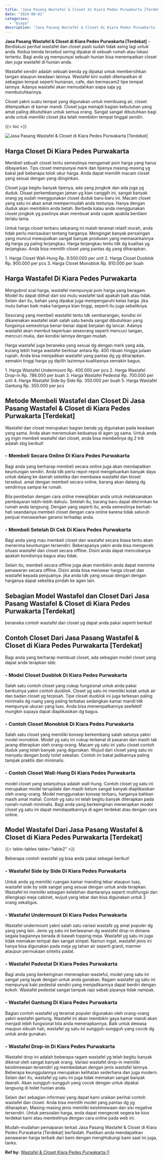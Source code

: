 ```yaml
---
title: "Jasa Pasang Wastafel & Closet di Kiara Pedes Purwakarta [Terdekat]"
date: "2024-08-01"
categories: 
  - "biaya"
description: "Jasa Pasang Wastafel & Closet di Kiara Pedes Purwakarta [Terdekat]. Mudah-mudahan pemaparan terkait Jasa Pasang Wastafel & Closet di Kiara Pedes Purwakarta ..."
---
```


**Jasa Pasang Wastafel & Closet di Kiara Pedes Purwakarta \[Terdekat\]** – Berdiskusi perihal wastafel dan closet pasti sudah tidak asing lagi untuk anda. Kedua benda tersebut sering dipakai di sebuah rumah atau lokasi tertentu. Bagi anda yg mempunyai sebuah hunian bisa menempatkan closet dan juga wastafel di hunian anda.

Wastafel sendiri adalah sebuah benda yg dipakai untuk membersihkan tangan ataupun keadaan lainnya. Wastafel kini sudah ditempatkan di sebagian tempat seperti hunianan, cafe, dan bermacam2 tipe tempat lainnya. Adanya wastafel akan memudahkan siapa saja yg membutuhkannya.

Closet yakni suatu tempat yang digunakan untuk membuang air, closet ditempatkan di kamar mandi. Closet juga menajdi bagian kebutuhan yang amat paling dibutuhkan untuk semua orang. Sangat sangat dibutuhkan bagi anda untuk memiliki closet jika telah membikin tempat tinggal sendiri.

{{< toc >}}

![Jasa Pasang Wastafel & Closet di Kiara Pedes Purwakarta [Terdekat]](/images/wastafel-closet-murah50.png)

## Harga Closet Di Kiara Pedes Purwakarta

Membeli sebuah closet tentu semestinya mengamati poin harga yang harus dibayarkan. Tips closet mempunyai merk dan tipenya masing-masing yg bakal jadi beberapa tolok ukur harga. Anda dapat memilih macam closet yang sesuai dengan yang diinginkan.

Closet juga begitu banyak tipenya, ada yang jongkok dan ada juga yg duduk. Disaat perkembangan jaman yg kian canggih ini, sangat banyak orang yg sudah menggunakan closet duduk baru-baru ini. Macam closet yang satu ini akan amat mempermudah anda tentunya. Hanya dengan duduk akan membikin anda betah. Berbeda kalau anda menggunakan closet jongkok yg pastinya akan membuat anda capek apabila berdiam terlalu lama.

Untuk harga closet terbaru sekarang ini malah teramat relatif murah, anda tidak perlu merisaukan tentang harganya. Mengingat banyak persaingan yang muncul mewujudkan sangat banyak produsen yang memasarkannya dg harga yg paling terjangkau. Harga terjangkau tentu tdk dg kualitas yg terjangkau. Anda bisa memilih closet yang pantas dg yang diharapkan.

1\. Harga Closet Wall-Hung Rp. 9.500.000 per unit 2. Harga Closet Duoblok Rp. 900.000 per pcs 3. Harga Closet Monoblok Rp. 810.000 per buah

## Harga Wastafel Di Kiara Pedes Purwakarta

Mengobrol soal harga, wastafel mempunyai poin harga yang beragam. Model itu dapat dilihat dari sisi mutu wastafel tadi apakah baik atau tidak. Selain dari itu, bahan yang dipakai juga mempengaruhi kelas harga. jika mutu bahan baik maka harganya kian tinggi, seperti itu juga sebaliknya.

Sesorang yang membeli wastafel tentu tdk sembarangan, kondisi ini dikarenakan wastafel ialah salah satu benda sangat dibutuhkan yang fungsinya semestinya benar-benar dapat berjalan dg lancar. Adanya wastafel akan membut keperluan seseorang seperti mencuci tangan, mencuci muka, dan kondisi lainnya dengan mudah.

Harga wastafel juga beraneka yang sesuai dg dengan merk yang ada, kurang lebih harga wastafel berkisar antara Rp. 400 ribuan hingga jutaan rupiah. Anda bisa menjadikan wastafel yang pantas dg yg diharapkan. semakin tinggi harga yg dipilih lazimnya kualitasnya semakin bagus.

1\. Harga Wastafel Undermount Rp. 400.000 per pcs 2. Harga Wastafel Drop-in Rp. 786.000 per buah 3. Harga Wastafel Pedestal Rp. 700.000 per unit 4. Harga Wastafel Side by Side Rp. 350.000 per buah 5. Harga Wastafel Gantung Rp. 350.000 per pcs

## Metode Membeli Wastafel dan Closet Di Jasa Pasang Wastafel & Closet di Kiara Pedes Purwakarta \[Terdekat\]

Wastafel dan closet merupakan bagian benda yg digunakan pada keadaan yang sama. Anda akan menemukan keduanya di agen yg sama. Untuk anda yg ingin membeli wastafel dan closet, anda bisa membelinya dg 2 trik adalah sbg berikut!

### \- Membeli Secara Online Di Kiara Pedes Purwakarta

Bagi anda yang berharap membeli secara online juga akan mendapatkan keuntungan sendiri. Anda tdk perlu repot-repot mengeluarkan banyak daya untuk datang ke daerah seketika dan membawa wastafel dan kloset tersebut. amat dengan membeli secara online, barang akan datang dg sendirinya sampai ke rumah.

Bila pembelian dengan cara online mewajibkan anda untuk melaksanakan pembayaran lebih-lebih dahulu. Setelah itu, barang baru dapat dikirimkan ke rumah anda langsung. Dengan yang seperti itu, anda semestinya berhati-hati seandainya membeli closet dengan cara online karena tidak seluruh penjual menawarkan garansi terhadap anda.

### \- Membeli Setelah Di Cek Di Kiara Pedes Purwakarta

Bagi anda yang mau membeli closet dan wastafel secara biasa tentu akan menerima keuntungan tersendiri. Beberapanya yakni anda bisa mengecek situasi wastafel dan closet secara offline. Disini anda dapat mencobanya apakah kondisinya bagus atau tidak.

Selain itu, membeli secara offline juga akan membikin anda dapat meminta penawaran secara offline. Disini anda bisa menawar harga closet dan wastafel kepada penjualnya. jika anda tdk yang sesuai dengan dengan harganya dapat seketika pindah ke agen lain.

## Sebagian Model Wastafel dan Closet Dari Jasa Pasang Wastafel & Closet di Kiara Pedes Purwakarta \[Terdekat\]

beraneka contoh wastafel dan closet yg dapat anda pakai seperti berikut!

## Contoh Closet Dari Jasa Pasang Wastafel & Closet di Kiara Pedes Purwakarta \[Terdekat\]

Bagi anda yang berharap membuat closet, ada sebagian model closet yang dapat anda terapkan sbb:

### \- Model Closet Duoblok Di Kiara Pedes Purwakarta

Salah satu contoh closet yang cukup fungsional untuk anda pakai berikutnya yakni contoh duoblok. Closet yg satu ini memiliki kotak untuk air dan badan closet yg terpisah. Tipe closet duoblok ini juga terkesan paling minimalis dg ruang yang paling terbatas sedangkan kamar mandi tdk mempunyai ukuran yang luas. Anda bisa menempatkannya seefektif mungkin supaya dapat diaplikasikan dg bagus.

### \- Contoh Closet Monoblok Di Kiara Pedes Purwakarta

Salah satu closet yang memiliki konsep berkembang salah satunya yakni model monoblok. Model yg satu ini cukup terkenal di pasaran dan masih tak jarang diterapkan oleh orang-orang. Macam yg satu ini yaitu closet contoh duduk yang telah banyak yang digunakan. Wujud dari closet yang satu ini menyatu dengan body toilet sekalian. Contoh ini bakal jadikannya paling tampak praktis dan minimalis.

### \- Contoh Closet Wall-Hung Di Kiara Pedes Purwakarta

model closet yang selanjutnya adalah wall-hung. Contoh closet yg satu ini merupakan model terupdate dan masih belum sangat banyak diaplikasikan oleh orang-orang. Model menggunakan konsep terbaru, harganya bahkan masih amat mahal. Contoh yg satu ini telah begitu banyak diterapkan pada rumah-rumah minimalis. Bagi anda yang berkeinginan menerapkan model closet yg satu ini dapat mendapatkannya di agen terdekat atau dengan cara online.

## Model Wastafel Dari Jasa Pasang Wastafel & Closet di Kiara Pedes Purwakarta \[Terdekat\]

{{< table-tables table="table2" >}}

Beberapa contoh wastafel yg bisa anda pakai sebagai berikut!

### \- Wastafel Side by Side Di Kiara Pedes Purwakarta

Untuk anda yg memiliki ruangan kamar manding lebar ataupun luas, wastafel side by side sangat yang sesuai dengan untuk anda terapkan. Wastafel ini memiliki sebagian kelebihan diantaranya seperti multifungsi dan dilengkapi meja cabinet, wujud yang lebar dan bisa digunakan untuk 2 orang sekaligus.

### \- Wastafel Undermount Di Kiara Pedes Purwakarta

Wastafel undermount yakni salah satu variasi wastafe yg amat populer dg yang yang lain. Jenis yg satu ini berlawanan dg wastafel drop-in dimana segala bagiannya berada di bawah topping meja. Wastafel yg satu ini juga tidak memakan tempat dan sangat simpel. Namun ingat, wastafel jenis ini hanya bisa digunakan pada meja yg tahan air seperti granit, marmer ataupun permukaan sintetis padat.

### \- Wastafel Padestal Di Kiara Pedes Purwakarta

Bagi anda yang berkeinginan menerapkan wasteful, model yang satu ini sangat yang layak dengan untuk anda gunakan. Ragam wastafel yg satu ini mempunyai kaki pedestal sendiri yang menjadikannya dapat berdiri dengan kokoh. Wastafel pedestal sangat tampak rapi sebab pipanya tidak nampak.

### \- Wastafel Gantung Di Kiara Pedes Purwakarta

Bagian contoh wastafel yg teramat populer digunakan oleh orang-orang yakni wastafel gantung. Wastafel ini akan membikin gaya kamar mandi akan menjadi lebih fungsional bila anda menerapkannya. Baik untuk dewasa maupun sibuah hati, wastafel yg satu ini sungguh-sungguh yang cocok dg untuk anda gunakan.

### \- Wastafel Drop-in Di Kiara Pedes Purwakarta

Wastafel drop ini adalah beberapa ragam wastafel yg telah begitu banyak dikenal oleh sangat banyak orang. Variasi wastafel drop-in memiliki keistimewaan tersendiri yg membedakan dengan jenis wastafel lainnya. Beberapa keunggulannya merupakan kelihatan sederhana dan juga modern. Selain dari itu, wastafel yg satu ini juga tidak memakan sangat banyak daerah. Akan sungguh-sungguh yang cocok dengan untuk dipakai langsung di toilet hunian anda.

Selain dari sebagian informasi yang dapat kami uraikan perihal contoh wastafel dan closet. Anda bisa memilih model yang pantas dg yg diharapkan, Masing-masing jenis memiliki keistimewaan dan sisi negative tersendiri. Untuk persoalan harga, anda dapat mengecek segera ke kios terdekat kami atau membelinya dengan cara online pada web ini.

Mudah-mudahan pemaparan terkait Jasa Pasang Wastafel & Closet di Kiara Pedes Purwakarta \[Terdekat\] berfaidah. Pastikan anda mendapatkan penawaran harga terbaik dari kami dengan mengHubungi kami saat ini juga, tanks.

**Ref by:** [Wastafel & Closet Kiara Pedes Purwakarta []](https://id.wikipedia.org/wiki/Wastafel)
